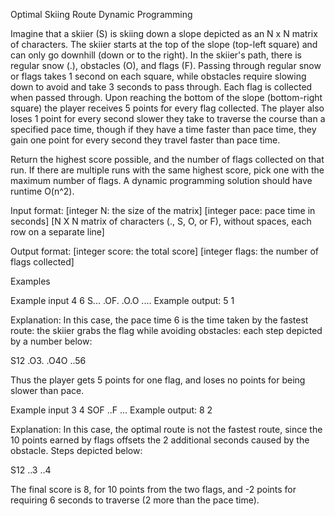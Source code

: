 Optimal Skiing Route
Dynamic Programming

Imagine that a skiier (S) is skiing down a slope depicted as an N x N matrix of characters. The skiier starts at the top of the slope (top-left square) and can only go downhill (down or to the right). In the skiier's path, there is regular snow (.), obstacles (O), and flags (F). Passing through regular snow or flags takes 1 second on each square, while obstacles require slowing down to avoid and take 3 seconds to pass through. Each flag is collected when passed through. Upon reaching the bottom of the slope (bottom-right square) the player receives 5 points for every flag collected. The player also loses 1 point for every second slower they take to traverse the course than a specified pace time, though if they have a time faster than pace time, they gain one point for every second they travel faster than pace time.

Return the highest score possible, and the number of flags collected on that run. If there are multiple runs with the same highest score, pick one with the maximum number of flags. A dynamic programming solution should have runtime O(n^2).

Input format: [integer N: the size of the matrix] [integer pace: pace time in seconds] [N X N matrix of characters (., S, O, or F), without spaces, each row on a separate line]

Output format: [integer score: the total score] [integer flags: the number of flags collected]

Examples

Example input
4
6
S...
.OF.
.O.O
....
Example output:
5 1

Explanation: In this case, the pace time 6 is the time taken by the fastest route: the skiier grabs the flag while avoiding obstacles: each step depicted by a number below:

S12
.O3.
.O4O
..56

Thus the player gets 5 points for one flag, and loses no points for being slower than pace.

Example input
3
4
SOF
..F
...
Example output:
8 2

Explanation: In this case, the optimal route is not the fastest route, since the 10 points earned by flags offsets the 2 additional seconds caused by the obstacle.
Steps depicted below:

S12
..3
..4

The final score is 8, for 10 points from the two flags, and -2 points for requiring 6 seconds to traverse (2 more than the pace time).
